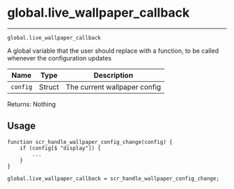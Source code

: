 # global.live_wallpaper_callback
---
`global.live_wallpaper_callback`

A global variable that the user should replace with a function, to be called whenever the configuration updates

| Name | Type | Description |
| - | - | - | 
| `config` | Struct | The current wallpaper config |

Returns: Nothing

## Usage

```gml
function scr_handle_wallpaper_config_change(config) {
    if (config[$ "display"]) {
        ...
    }
}

global.live_wallpaper_callback = scr_handle_wallpaper_config_change;
```